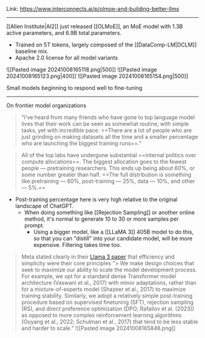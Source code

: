 Link: https://www.interconnects.ai/p/olmoe-and-building-better-llms

---

[[Allen Institute|AI2]] just released [[OLMoE]], an MoE model with 1.3B active parameters, and 6.9B total parameters.
- Trained on 5T tokens, largely composed of the [[DataComp-LM|DCLM]] baseline mix.
- Apache 2.0 license for all model variants

![[Pasted image 20241008165118.png|500]]
![[Pasted image 20241008165123.png|400]]
![[Pasted image 20241008165154.png|500]]

Small models beginning to respond well to fine-tuning

---

On frontier model organizations

> "I’ve heard from many friends who have gone to top language model lives that their work can be seen as somewhat routine, with simple tasks, yet with incredible pace. ==There are a lot of people who are just grinding on making datasets all the time and a smaller percentage who are launching the biggest training runs==."

>All of the top labs have undergone substantial ==internal politics over compute allocations==. The biggest allocation goes to the fewest people — pretraining researchers. This ends up being about 60%, or some number greater than half. ==The full distribution is something like pretraining — 60%, post-training — 25%, data — 10%, and other — 5%.==
- Post-training percentage here is very high relative to the original landscape of ChatGPT.
	- When doing something like [[Rejection Sampling]] or another online method, it's normal to generate 10 to 30 or more samples per prompt.
		- Using a bigger model, like a [[LLaMA 3]] 405B model to do this, so that you can "distill" into your candidate model, will be more expensive. Filtering takes time too.

> Meta stated clearly in their [Llama 3 paper](https://arxiv.org/abs/2407.21783) that efficiency and simplicity were their core principles
> "> We make design choices that seek to maximize our ability to scale the model development process. For example, we opt for a standard dense Transformer model architecture (Vaswani et al., 2017) with minor adaptations, rather than for a mixture-of-experts model (Shazeer et al., 2017) to maximize training stability. Similarly, we adopt a relatively simple post-training procedure based on supervised finetuning (SFT), rejection sampling (RS), and direct preference optimization (DPO; Rafailov et al. (2023)) as opposed to more complex reinforcement learning algorithms (Ouyang et al., 2022; Schulman et al., 2017) that tend to be less stable and harder to scale."
> ![[Pasted image 20241008165848.png]]




